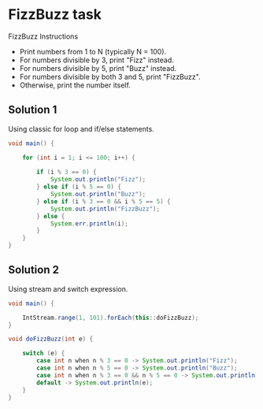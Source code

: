 # FizzBuzz task

FizzBuzz Instructions

- Print numbers from 1 to N (typically N = 100).
- For numbers divisible by 3, print "Fizz" instead.
- For numbers divisible by 5, print "Buzz" instead.
- For numbers divisible by both 3 and 5, print "FizzBuzz".
- Otherwise, print the number itself.

## Solution 1

Using classic for loop and if/else statements. 

```java
void main() {

    for (int i = 1; i <= 100; i++) {
        
        if (i % 3 == 0) {
            System.out.println("Fizz");
        } else if (i % 5 == 0) {
            System.out.println("Buzz");
        } else if (i % 3 == 0 && i % 5 == 5) {
            System.out.println("FizzBuzz");
        } else {
            System.err.println(i);
        }
    }
}
```

## Solution 2

Using stream and switch expression. 

```java
void main() {

    IntStream.range(1, 101).forEach(this::doFizzBuzz);
}

void doFizzBuzz(int e) {

    switch (e) {
        case int n when n % 3 == 0 -> System.out.println("Fizz");
        case int n when n % 5 == 0 -> System.out.println("Buzz");
        case int n when n % 3 == 0 && n % 5 == 0 -> System.out.println("FizzBuzz");
        default -> System.out.println(e);
    }
}
```
